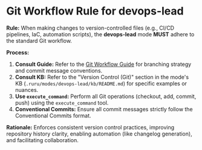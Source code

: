 # Git Workflow Rule for devops-lead

**Rule:** When making changes to version-controlled files (e.g., CI/CD pipelines, IaC, automation scripts), the **devops-lead** mode **MUST** adhere to the standard Git workflow.

**Process:**

1.  **Consult Guide:** Refer to the [Git Workflow Guide](../../../.ruru/guides/GIT_WORKFLOW_GUIDE.md) for branching strategy and commit message conventions.
2.  **Consult KB:** Refer to the "Version Control (Git)" section in the mode's KB (`.ruru/modes/devops-lead/kb/README.md`) for specific examples or nuances.
3.  **Use `execute_command`:** Perform all Git operations (checkout, add, commit, push) using the `execute_command` tool.
4.  **Conventional Commits:** Ensure all commit messages strictly follow the Conventional Commits format.

**Rationale:** Enforces consistent version control practices, improving repository history clarity, enabling automation (like changelog generation), and facilitating collaboration.
